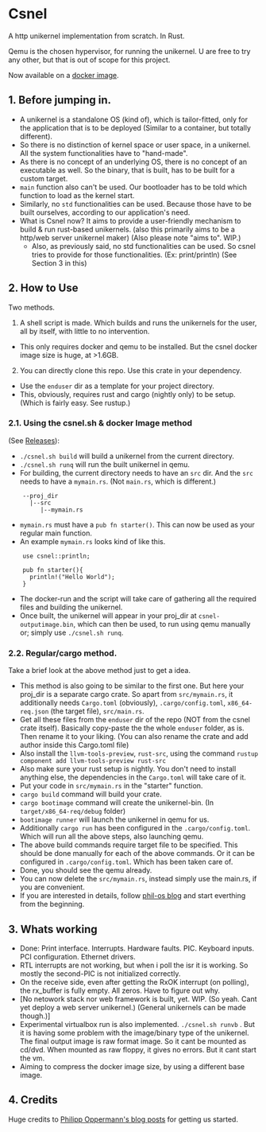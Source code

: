 # Csnel

A http unikernel implementation from scratch. In Rust.

Qemu is the chosen hypervisor, for running the unikernel. U are free to try any other, but that is out of scope for this project.

Now available on a [docker image](https://hub.docker.com/r/lalithkota/csnel).

## 1. Before jumping in.

- A unikernel is a standalone OS (kind of), which is tailor-fitted, only for the application that is to be deployed (Similar to a container, but totally different).
- So there is no distinction of kernel space or user space, in a unikernel. All the system functionalities have to "hand-made".
- As there is no concept of an underlying OS, there is no concept of an executable as well. So the binary, that is built, has to be built for a custom target.
- `main` function also can't be used. Our bootloader has to be told which function to load as the kernel start.
- Similarly, no `std` functionalities can be used. Because those have to be built ourselves, according to our application's need.
- What is Csnel now? It aims to provide a user-friendly
mechanism to build & run rust-based unikernels. (also this primarily aims to be a http/web server unikernel maker) (Also please note "aims to". WIP.)
  - Also, as previously said, no std functionalities can be used. So csnel tries to provide for those functionalities. (Ex: print/println) (See Section 3 in this)

## 2. How to Use

Two methods.

1. A shell script is made. Which builds and runs the unikernels for the user, all by itself, with little to no intervention.
  - This only requires docker and qemu to be installed.  But the csnel docker image size is huge, at >1.6GB.
2. You can directly clone this repo. Use this crate in your dependency.
  - Use the `enduser` dir as a template for your project directory.
  - This, obviously, requires rust and cargo (nightly only) to be setup. (Which is fairly easy. See rustup.)

### 2.1. Using the csnel.sh & docker Image method

(See [Releases](https://github.com/lalithkota/csnel/releases)):
  - `./csnel.sh build` will build a unikernel from the current directory.
  - `./csnel.sh runq` will run the built unikernel in qemu.
  - For building, the current directory needs to have an `src` dir. And the `src` needs to have a `mymain.rs`. (Not `main.rs`, which is different.)
```
    --proj_dir
      |--src
         |--mymain.rs
```
  - `mymain.rs` must have a `pub fn starter()`. This can now be used as your regular main function.
  - An example `mymain.rs` looks kind of like this.
```
    use csnel::println;

    pub fn starter(){
      println!("Hello World");
    }
```
  - The docker-run and the script will take care of gathering all the required files and building the unikernel.
  - Once built, the unikernel will appear in your proj_dir at `csnel-outputimage.bin`, which can then be used, to run using qemu manually or; simply use `./csnel.sh runq`.

### 2.2. Regular/cargo method.

Take a brief look at the above method just to get a idea.

- This method is also going to be similar to the first one. But here your proj_dir is a separate cargo crate. So apart from `src/mymain.rs`, it additionally needs `Cargo.toml` (obviously), `.cargo/config.toml`, `x86_64-req.json` (the target file), `src/main.rs`.
- Get all these files from the `enduser` dir of the repo (NOT from the csnel crate itself). Basically copy-paste the the whole `enduser` folder, as is. Then rename it to your liking. (You can also rename the crate and add author inside this Cargo.toml file)
- Also install the `llvm-tools-preview`, `rust-src`, using the command `rustup component add llvm-tools-preview rust-src`
- Also make sure your rust setup is nightly. You don't need to install anything else, the dependencies in the `Cargo.toml` will take care of it.
- Put your code in `src/mymain.rs` in the "starter" function.
- `cargo build` command will build your crate.
- `cargo bootimage` command will create the unikernel-bin. (In `target/x86_64-req/debug` folder)
- `bootimage runner` will launch the unikernel in qemu for us.
- Additionally `cargo run` has been configured in the `.cargo/config.toml`. Which will run all the above steps, also launching qemu.
- The above build commands require target file to be specified. This should be done manually for each of the above commands. Or it can be configured in `.cargo/config.toml`. Which has been taken care of.
- Done, you should see the qemu already.
- You can now delete the `src/mymain.rs`, instead simply use the main.rs, if you are convenient.
- If you are interested in details, follow [phil-os blog](https://os.phil-opp.com) and start everthing from the beginning.

## 3. Whats working

- Done: Print interface. Interrupts. Hardware faults. PIC. Keyboard inputs. PCI configuration. Ethernet drivers.
- RTL interrupts are not working, but when i poll the isr it is working. So mostly the second-PIC is not initialized correctly.
- On the receive side, even after getting the RxOK interrupt (on polling), the rx_buffer is fully empty. All zeros. Have to figure out why.
- [No netowork stack nor web framework is built, yet. WIP. (So yeah. Cant yet deploy a web server unikernel.) (General unikernels can be made though.)]
- Experimental virtualbox run is also implemented. `./csnel.sh runvb` . But it is having some problem with the image/binary type of the unikernel. The final output image is raw format image. So it cant be mounted as cd/dvd. When mounted as raw floppy, it gives no errors. But it cant start the vm.  
- Aiming to compress the docker image size, by using a different base image.

## 4. Credits

Huge credits to [Philipp Oppermann's blog posts](https://os.phil-opp.com) for getting us started.
